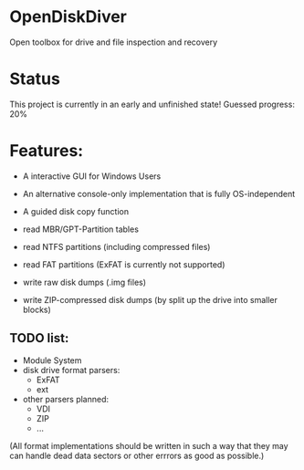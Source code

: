 # OpenDiskDiver
Open toolbox for drive and file inspection and recovery

# Status
This project is currently in an early and unfinished state!
Guessed progress: 20%

# Features:
- A interactive GUI for Windows Users
- An alternative console-only implementation that is fully OS-independent
- A guided disk copy function

- read MBR/GPT-Partition tables
- read NTFS partitions (including compressed files)
- read FAT partitions (ExFAT is currently not supported)
- write raw disk dumps (.img files)
- write ZIP-compressed disk dumps (by split up the drive into smaller blocks)

## TODO list:
- Module System
- disk drive format parsers:
    - ExFAT
    - ext
- other parsers planned:
    - VDI
    - ZIP
    - ...

(All format implementations should be written in such a way that they may can handle dead data sectors or other errrors as good as possible.)
